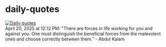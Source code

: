 # daily-quotes
[![Daily quotes](https://github.com/ceepu8/daily-quotes/actions/workflows/daily-quote.yml/badge.svg)](https://github.com/ceepu8/daily-quotes/actions/workflows/daily-quote.yml)<br/>
April 20, 2025 at 12:12 PM: "There are forces in life working for you and against you. One must distinguish the beneficial forces from the malevolent ones and choose correctly between them." - Abdul Kalam
